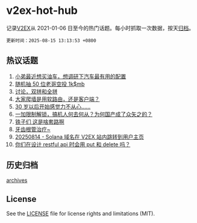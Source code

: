 # v2ex-hot-hub

 记录[V2EX](https://www.v2ex.com/)从 2021-01-06 日至今的热门话题。每小时抓取一次数据，按天[归档](archives)。

`更新时间：2025-08-15 13:13:53 +0800`

## 热议话题

1. [小弟最近想买油车，想调研下汽车最有用的配置](https://www.v2ex.com/t/1152342)
1. [随机抽 50 位老哥空投 1k$mb](https://www.v2ex.com/t/1152589)
1. [讨论，双拼和全拼](https://www.v2ex.com/t/1152517)
1. [大家爬墙是用软路由，还是客户端？](https://www.v2ex.com/t/1152540)
1. [30 岁以后开始感觉力不从心……](https://www.v2ex.com/t/1152527)
1. [一加限制解锁，搞机人何去何从？为何国产成了众矢之的？](https://www.v2ex.com/t/1152508)
1. [铁子们 这是啥套路啊](https://www.v2ex.com/t/1152375)
1. [牙齿根管治疗~](https://www.v2ex.com/t/1152362)
1. [20250814 - Solana 域名在 V2EX 站内跳转到用户主页](https://www.v2ex.com/t/1152423)
1. [你们在设计 restful api 时会用 put 和 delete 吗？](https://www.v2ex.com/t/1152509)

## 历史归档

[archives](archives)

## License

See the [LICENSE](LICENSE) file for license rights and limitations (MIT).
